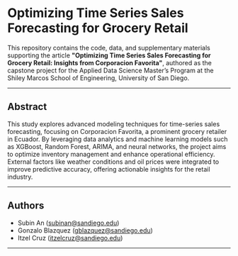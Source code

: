 # Optimizing Time Series Sales Forecasting for Grocery Retail

This repository contains the code, data, and supplementary materials supporting the article **"Optimizing Time Series Sales Forecasting for Grocery Retail: Insights from Corporacion Favorita"**, authored as the capstone project for the Applied Data Science Master’s Program at the Shiley Marcos School of Engineering, University of San Diego.

---

## Abstract
This study explores advanced modeling techniques for time-series sales forecasting, focusing on Corporacion Favorita, a prominent grocery retailer in Ecuador. By leveraging data analytics and machine learning models such as XGBoost, Random Forest, ARIMA, and neural networks, the project aims to optimize inventory management and enhance operational efficiency. External factors like weather conditions and oil prices were integrated to improve predictive accuracy, offering actionable insights for the retail industry.

---
## Authors
 - Subin An (subinan@sandiego.edu)
 - Gonzalo Blazquez (gblazquez@sandiego.edu)
 - Itzel Cruz (itzelcruz@sandiego.edu)

---
